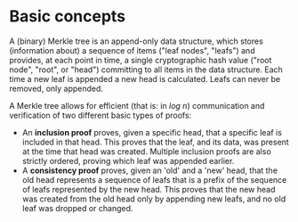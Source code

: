 # Basic concepts

A (binary) Merkle tree is an append-only data structure, which stores (information about) a sequence of items ("leaf nodes", "leafs") and provides, at each point in time, a single cryptographic hash value ("root node", "root", or "head") committing to all items in the data structure. Each time a new leaf is appended a new head is calculated. Leafs can never be removed, only appended.

A Merkle tree allows for efficient (that is: in *log n*) communication and verification of two different basic types of proofs:

 * An **inclusion proof** proves, given a specific head, that a specific leaf is included in that head. This proves that the leaf, and its data, was present at the time that head was created. Multiple inclusion proofs are also strictly ordered, proving which leaf was appended earlier.
 * A **consistency proof** proves, given an 'old' and a 'new' head, that the old head represents a sequence of leafs that is a prefix of the sequence of leafs represented by the new head. This proves that the new head was created from the old head only by appending new leafs, and no old leaf was dropped or changed.
